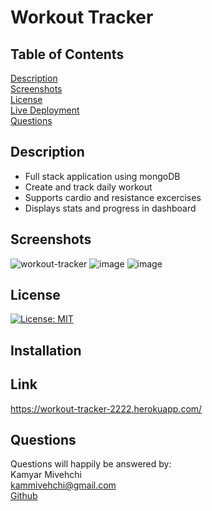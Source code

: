 

# Workout Tracker

## Table of Contents
[Description](#Description)
 <br>
[Screenshots](#screenshots)
 <br>
 [License](#license)
 <br>
[Live Deployment](#Link )
 <br>
[Questions](#questions)
 
 
 ## Description
 - Full stack application using mongoDB
 - Create and track daily workout
 - Supports cardio and resistance excercises
 - Displays stats and progress in dashboard
 ## Screenshots
![workout-tracker](https://user-images.githubusercontent.com/90432404/154778041-eeb3771a-d458-42b0-a20f-dc9f04460269.gif)
![image](https://user-images.githubusercontent.com/90432404/152672978-e4729867-1741-4090-86c1-ae1ac94d14d1.png)
![image](https://user-images.githubusercontent.com/90432404/152672975-75cb41e5-6d9a-45d3-9971-f2f7751fa88c.png)


## License 
[![License: MIT](https://img.shields.io/badge/License-MIT-yellow.svg)](https://opensource.org/licenses/MIT)

## Installation

## Link
https://workout-tracker-2222.herokuapp.com/
## Questions

Questions will happily be answered by:
<br>
Kamyar Mivehchi
<br>
[kammivehchi@gmail.com](mailto:kammivehchi@gmail.com)
<br>
[Github](https://github.com/Kam-Mivehchi)


